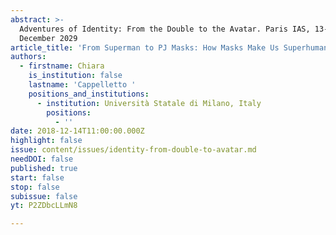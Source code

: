 ```yaml
---
abstract: >-
  Adventures of Identity: From the Double to the Avatar. Paris IAS, 13-14
  December 2029
article_title: 'From Superman to PJ Masks: How Masks Make Us Superhumans'
authors:
  - firstname: Chiara
    is_institution: false
    lastname: 'Cappelletto '
    positions_and_institutions:
      - institution: Università Statale di Milano, Italy
        positions:
          - ''
date: 2018-12-14T11:00:00.000Z
highlight: false
issue: content/issues/identity-from-double-to-avatar.md
needDOI: false
published: true
start: false
stop: false
subissue: false
yt: P2ZDbcLLmN8

---
```

<Youtube yt="P2ZDbcLLmN8" caption="From Superman to PJ Masks: How Masks Make Us Superhumans" start="false" stop="false"></Youtube>
